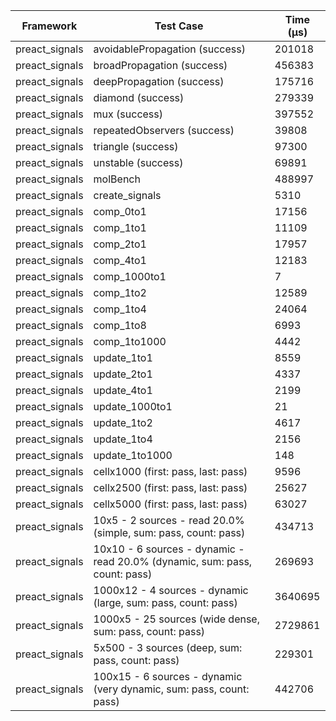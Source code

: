 | Framework | Test Case | Time (μs) |
| --- | --- | --- |
| preact_signals | avoidablePropagation (success) | 201018 |
| preact_signals | broadPropagation (success) | 456383 |
| preact_signals | deepPropagation (success) | 175716 |
| preact_signals | diamond (success) | 279339 |
| preact_signals | mux (success) | 397552 |
| preact_signals | repeatedObservers (success) | 39808 |
| preact_signals | triangle (success) | 97300 |
| preact_signals | unstable (success) | 69891 |
| preact_signals | molBench | 488997 |
| preact_signals | create_signals | 5310 |
| preact_signals | comp_0to1 | 17156 |
| preact_signals | comp_1to1 | 11109 |
| preact_signals | comp_2to1 | 17957 |
| preact_signals | comp_4to1 | 12183 |
| preact_signals | comp_1000to1 | 7 |
| preact_signals | comp_1to2 | 12589 |
| preact_signals | comp_1to4 | 24064 |
| preact_signals | comp_1to8 | 6993 |
| preact_signals | comp_1to1000 | 4442 |
| preact_signals | update_1to1 | 8559 |
| preact_signals | update_2to1 | 4337 |
| preact_signals | update_4to1 | 2199 |
| preact_signals | update_1000to1 | 21 |
| preact_signals | update_1to2 | 4617 |
| preact_signals | update_1to4 | 2156 |
| preact_signals | update_1to1000 | 148 |
| preact_signals | cellx1000 (first: pass, last: pass) | 9596 |
| preact_signals | cellx2500 (first: pass, last: pass) | 25627 |
| preact_signals | cellx5000 (first: pass, last: pass) | 63027 |
| preact_signals | 10x5 - 2 sources - read 20.0% (simple, sum: pass, count: pass) | 434713 |
| preact_signals | 10x10 - 6 sources - dynamic - read 20.0% (dynamic, sum: pass, count: pass) | 269693 |
| preact_signals | 1000x12 - 4 sources - dynamic (large, sum: pass, count: pass) | 3640695 |
| preact_signals | 1000x5 - 25 sources (wide dense, sum: pass, count: pass) | 2729861 |
| preact_signals | 5x500 - 3 sources (deep, sum: pass, count: pass) | 229301 |
| preact_signals | 100x15 - 6 sources - dynamic (very dynamic, sum: pass, count: pass) | 442706 |
